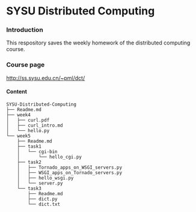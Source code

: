 # SYSU Distributed Computing

### Introduction
This respository saves the weekly homework of the distributed computing course.

### Course page

http://ss.sysu.edu.cn/~pml/dct/

#### Content

```
SYSU-Distributed-Computing
├── Readme.md
├── week4
│   ├── curl.pdf
│   ├── curl_intro.md
│   └── hello.py
└── week5
    ├── Readme.md
    ├── task1
    │   └── cgi-bin
    │       └── hello_cgi.py
    ├── task2
    │   ├── Tornado_apps_on_WSGI_servers.py
    │   ├── WSGI_apps_on_Tornado_servers.py
    │   ├── hello_wsgi.py
    │   └── server.py
    └── task3
        ├── Readme.md
        ├── dict.py
        └── dict.txt
```